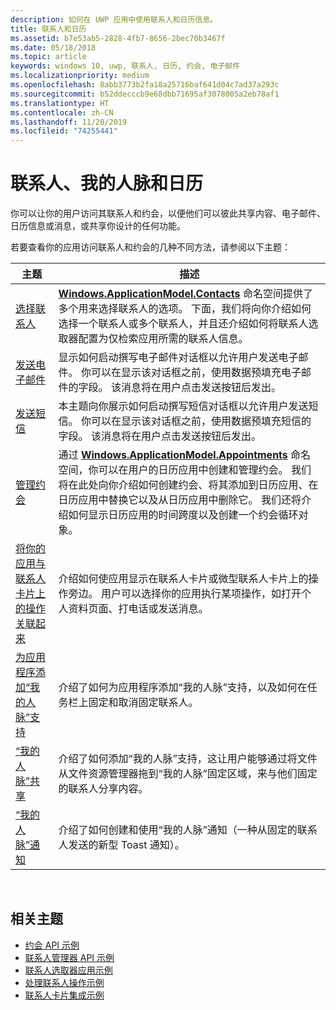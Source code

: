 ```yaml
---
description: 如何在 UWP 应用中使用联系人和日历信息。
title: 联系人和日历
ms.assetid: b7e53ab5-2828-4fb7-8656-2bec70b3467f
ms.date: 05/18/2018
ms.topic: article
keywords: windows 10, uwp, 联系人, 日历, 约会, 电子邮件
ms.localizationpriority: medium
ms.openlocfilehash: 8abb3773b2fa18a25716baf641d04c7ad37a293c
ms.sourcegitcommit: b52ddecccb9e68dbb71695af3078005a2eb78af1
ms.translationtype: HT
ms.contentlocale: zh-CN
ms.lasthandoff: 11/20/2019
ms.locfileid: "74255441"
---
```

# <a name="contacts-my-people-and-calendar"></a>联系人、我的人脉和日历


你可以让你的用户访问其联系人和约会，以便他们可以彼此共享内容、电子邮件、日历信息或消息，或共享你设计的任何功能。

若要查看你的应用访问联系人和约会的几种不同方法，请参阅以下主题：

| 主题 | 描述 |
|-------|-------------|
| [选择联系人](selecting-contacts.md) | [  <strong>Windows.ApplicationModel.Contacts</strong>](https://docs.microsoft.com/uwp/api/Windows.ApplicationModel.Contacts) 命名空间提供了多个用来选择联系人的选项。 下面，我们将向你介绍如何选择一个联系人或多个联系人，并且还介绍如何将联系人选取器配置为仅检索应用所需的联系人信息。 |
| [发送电子邮件](sending-email.md) | 显示如何启动撰写电子邮件对话框以允许用户发送电子邮件。 你可以在显示该对话框之前，使用数据预填充电子邮件的字段。 该消息将在用户点击发送按钮后发出。 |
| [发送短信](sending-an-sms-message.md) | 本主题向你展示如何启动撰写短信对话框以允许用户发送短信。 你可以在显示该对话框之前，使用数据预填充短信的字段。 该消息将在用户点击发送按钮后发出。 |
| [管理约会](managing-appointments.md) | 通过 [<strong>Windows.ApplicationModel.Appointments</strong>](https://docs.microsoft.com/uwp/api/Windows.ApplicationModel.Appointments) 命名空间，你可以在用户的日历应用中创建和管理约会。 我们将在此处向你介绍如何创建约会、将其添加到日历应用、在日历应用中替换它以及从日历应用中删除它。 我们还将介绍如何显示日历应用的时间跨度以及创建一个约会循环对象。 |
| [将你的应用与联系人卡片上的操作关联起来](integrating-with-contacts.md) | 介绍如何使应用显示在联系人卡片或微型联系人卡片上的操作旁边。 用户可以选择你的应用执行某项操作，如打开个人资料页面、打电话或发送消息。 |
| [为应用程序添加“我的人脉”支持](my-people-support.md) | 介绍了如何为应用程序添加“我的人脉”支持，以及如何在任务栏上固定和取消固定联系人。 |
| [“我的人脉”共享](my-people-sharing.md) | 介绍了如何添加“我的人脉”支持，这让用户能够通过将文件从文件资源管理器拖到“我的人脉”固定区域，来与他们固定的联系人分享内容。 |
| [“我的人脉”通知](my-people-notifications.md) | 介绍了如何创建和使用“我的人脉”通知（一种从固定的联系人发送的新型 Toast 通知）。 |

 

## <a name="related-topics"></a>相关主题

* [约会 API 示例](https://github.com/Microsoft/Windows-universal-samples/tree/master/Samples/Appointments)
* [联系人管理器 API 示例](https://code.msdn.microsoft.com/windowsapps/Contact-manager-API-sample-319bdcef)
* [联系人选取器应用示例](https://code.msdn.microsoft.com/windowsapps/Contact-Picker-App-sample-fc6677a1)
* [处理联系人操作示例](https://code.msdn.microsoft.com/windowsapps/Handling-Contact-Actions-359380e2)
* [联系人卡片集成示例](https://github.com/Microsoft/Windows-universal-samples/tree/master/Samples/ContactCardIntegration)
